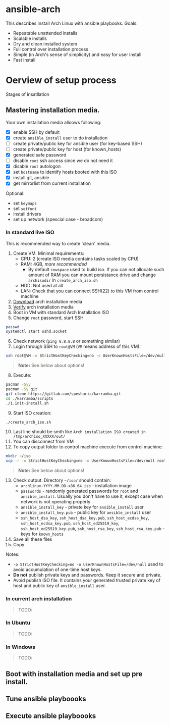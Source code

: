 # ansible-arch

This describes install Arch Linux with ansible playbooks. 
Goals:
- Repeatable unattended installs
- Scalable installs
- Dry and clean installed system
- Full control over installation process
- Simple (in Arch's sense of simplicity) and easy for user install
- Fast install

# Oerview of setup process

Stages of insatllation

## Mastering installation media.

Your own installation media alloows following:
- [x] enable SSH by default
- [x] create `ansible_install` user to do installation
- [ ] create private/public key for ansible user (for key-based SSH)
- [ ] create private/public key for host (for known_hosts)
- [x] generated safe password
- [ ] disable `root` ssh access since we do not need it
- [x] disable `root` autologon
- [x] set `hostname` to identify hosts booted with this ISO
- [x] install git, ansible 
- [x] get mirrorlist from current installation

Optional:
- set `keymaps`
- set `setfont`
- install drivers
- set up network (spescial case - broadcom)


### In standard live ISO

This is recommended way to create 'clean' media. 

1. Create VM. Minimal requirements: 
    - CPU: 2 (create ISO media contains tasks scaled by CPU)
    - RAM: 4GB, *more recommended*
        - By default `cowspace` used to build iso. If you can not allocate such amount of RAM you can mount persistance drive and change `archisodir` in `create_arch_iso.sh`
    - HDD: Not used at all
    - LAN: Check that you can connect SSH(22) to this VM from control machine
2. [Download](https://www.archlinux.org/download/) arch installation media
3. [Verify](https://wiki.archlinux.org/index.php/Installation_guide#Verify_signature) arch installation media
4. Boot in VM with standard Arch Installation ISO
5. Change `root` password, start SSH
```sh
passwd
systemctl start sshd.socket
```
6. Check network (`ping 8.8.8.8` or something similar)
7. Login through SSH to `root@VM` (`VM` means address of this VM): 
```sh
ssh root@VM -o StrictHostKeyChecking=no -o UserKnownHostsFile=/dev/null
```
> **Note:** See below about options!
8. Execute:
```sh
pacman -Syy
pacman -Sy git
git clone https://gitlab.com/speshuric/karramba.git
cd ./karramba/scripts
./1.init-install.sh
```
9. Start ISO creation:
```sh
./create_arch_iso.sh
``` 
10. Last line should be smth like  `Arch installation ISO created in /tmp/archiso_XXXXX/out/`
11. You can disconnect from VM
12. To copy output folder to control machine execute from control machine:
```sh
mkdir ~/iso
scp -r -o StrictHostKeyChecking=no -o UserKnownHostsFile=/dev/null root@VM:/tmp/archiso_NNNNN/out/* ~/iso/
```
> **Note:** See below about options!
13. Check output. Directory `~/iso/` should contain:
    - `archlinux-YYYY.MM.DD-x86_64.iso` - installation image
    - `passwords` - randomly generated passwords for `root` and `ansible_install`. Usually you don't have to use it, except case when network is not operating properly
    - `ansible_install_key` - private key for `ansible_install` user
    - `ansible_install_key.pub` - public key for `ansible_install` user
    - `ssh_host_dsa_key`, `ssh_host_dsa_key.pub`, `ssh_host_ecdsa_key`, `ssh_host_ecdsa_key.pub`, `ssh_host_ed25519_key`, `ssh_host_ed25519_key.pub`, `ssh_host_rsa_key`, `ssh_host_rsa_key.pub` - keys for `known_hosts`
14. Save all these files
15. Copy     
    
Notes:
- `-o StrictHostKeyChecking=no -o UserKnownHostsFile=/dev/null` used to avoid accumulation of one-time host keys.
- **Do not** publish private keys and passwords. Keep it secure and private.
- Avoid publish ISO file. It contains your generated trusted private key of host and public key of `ansible_install` user.

### In current arch installation
> TODO:

### In Ubuntu
> TODO:

### In Windows
> TODO:

## Boot with installation media and set up pre install.

## Tune ansible playboooks

## Execute ansible playboooks